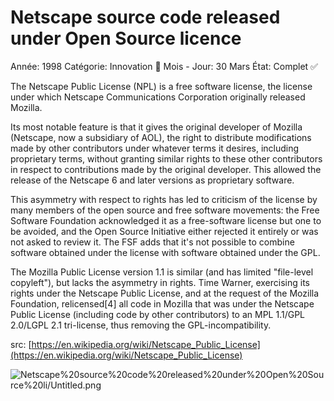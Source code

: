 # Netscape source code released under Open Source licence

Année: 1998
Catégorie: Innovation 🎢
Mois - Jour: 30 Mars
État: Complet ✅

The Netscape Public License (NPL) is a free software license, the license under which Netscape Communications Corporation originally released Mozilla.

Its most notable feature is that it gives the original developer of Mozilla (Netscape, now a subsidiary of AOL), the right to distribute modifications made by other contributors under whatever terms it desires, including proprietary terms, without granting similar rights to these other contributors in respect to contributions made by the original developer. This allowed the release of the Netscape 6 and later versions as proprietary software.

This asymmetry with respect to rights has led to criticism of the license by many members of the open source and free software movements: the Free Software Foundation acknowledged it as a free-software license but one to be avoided, and the Open Source Initiative either rejected it entirely or was not asked to review it. The FSF adds that it's not possible to combine software obtained under the license with software obtained under the GPL.

The Mozilla Public License version 1.1 is similar (and has limited "file-level copyleft"), but lacks the asymmetry in rights. Time Warner, exercising its rights under the Netscape Public License, and at the request of the Mozilla Foundation, relicensed[4] all code in Mozilla that was under the Netscape Public License (including code by other contributors) to an MPL 1.1/GPL 2.0/LGPL 2.1 tri-license, thus removing the GPL-incompatibility.

src: [https://en.wikipedia.org/wiki/Netscape_Public_License](https://en.wikipedia.org/wiki/Netscape_Public_License)

![Netscape%20source%20code%20released%20under%20Open%20Source%20li/Untitled.png](Netscape%20source%20code%20released%20under%20Open%20Source%20li/Untitled.png)